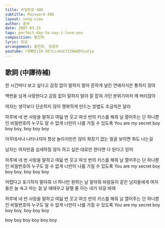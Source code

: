 ```yaml
---
title: 비밀번호 486
subtitle: Password 486
layout: song-view
author: 윤하
date: 2007-03-15
tags: perfect-day-to-say-i-love-you
composition: 황찬희
lyric: 휘성
arrangement: 황찬희, 양경주
youtube: r5MM2iI8-58?si=6aCtIZ8AdDViuFjw
---
```


## 歌詞 (中譯待補)

한 시간마다 보고 싶다고
감정 없이 말하지 말아
흔하게 널린 연애지식은 통하지 않아

백번을 넘게 사랑한다고
감동 없이 말하지 말아
잘 잡혀 가던 분위기마저 깨 버리잖아

여자는 생각보다 단순하지 않아
행복하게 만드는 방법도 조금씩은 달라

하루에 네 번 사랑을 말하고
여덟 번 웃고 여섯 번의 키스를 해줘
날 열어주는 단 하나뿐인 비밀번호야
누구도 알 수 없게 너만이 나를 가질 수 있도록
You are my secret boy boy boy, boy boy boy

아무데서나 나타나지마
항상 놀라지만은 않아
화장기 없는 얼굴 보이면 화도 나는걸

남자는 여자만큼 섬세하질 않아
하고 싶은 대로만 한다면 다 된다고 믿어

하루에 네 번 사랑을 말하고
여덟 번 웃고 여섯 번의 키스를 해줘
날 열어주는 단 하나뿐인 비밀번호야
누구도 알 수 없게 너만이 나를 가질 수 있도록
You are my secret boy boy boy, boy boy boy

어렵다고 포기하지 말아줘
너 하나만 원하는 날 알아줘
바람둥이 같은 남자들에게
여자들은 늘 속고 마는 걸
날 애태우고 달랠 줄 아는 네가 되길 바래

하루에 네 번 사랑을 말하고
여덟 번 웃고 여섯 번의 키스를 해줘
날 열어주는 단 하나뿐인 비밀번호야
누구도 알 수 없게 너만이 나를 가질 수 있도록
You are my secret boy boy boy, boy boy boy

boy boy boy boy boy boy
